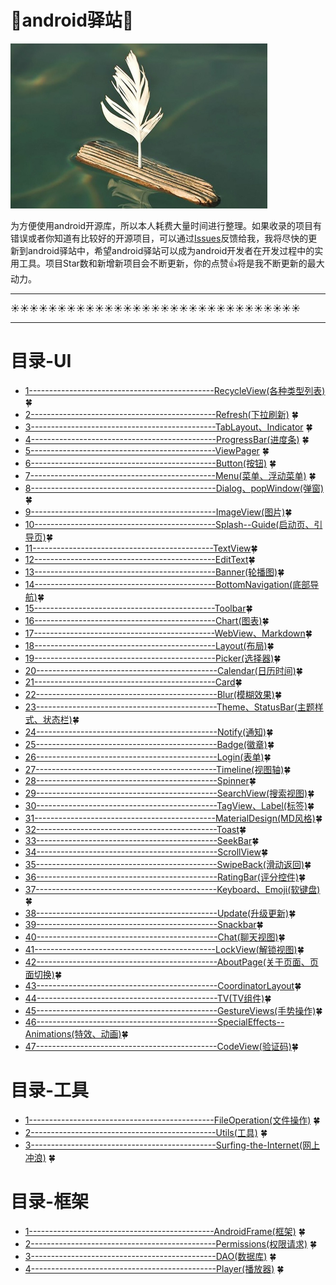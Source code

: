 # :running:android驿站:running:

<img src="https://github.com/enChenging/android_posthouse/blob/master/logo.png" width="411" height="264" />

为方便使用android开源库，所以本人耗费大量时间进行整理。如果收录的项目有错误或者你知道有比较好的开源项目，可以通过[Issues](https://github.com/enChenging/android_posthouse/issues)反馈给我，我将尽快的更新到android驿站中，希望android驿站可以成为android开发者在开发过程中的实用工具。项目Star数和新增新项目会不断更新，你的点赞:+1:将是我不断更新的最大动力。

<HR style="FILTER: progid:DXImageTransform.Microsoft.Shadow(color:#987cb9,direction:145,strength:15)" width="100%" color=#987cb9 SIZE=1>

:sunny::sunny::sunny::sunny::sunny::sunny::sunny::sunny::sunny::sunny::sunny::sunny::sunny::sunny::sunny::sunny::sunny::sunny::sunny::sunny::sunny::sunny::sunny::sunny::sunny::sunny::sunny::sunny::sunny::sunny::sunny:
<HR style="FILTER: progid:DXImageTransform.Microsoft.Shadow(color:#987cb9,direction:145,strength:15)" width="100%" color=#987cb9 SIZE=1>

# 目录-UI
- [1----------------------------------------------RecycleView(各种类型列表)](https://github.com/enChenging/android_posthouse/blob/master/init_md/RecycleView.md) :four_leaf_clover:
- [2----------------------------------------------Refresh(下拉刷新)](https://github.com/enChenging/android_posthouse/blob/master/init_md/Refresh.md) :four_leaf_clover:
- [3----------------------------------------------TabLayout、Indicator](https://github.com/enChenging/android_posthouse/blob/master/init_md/TabLayout.md) :four_leaf_clover:
- [4----------------------------------------------ProgressBar(进度条)](https://github.com/enChenging/android_posthouse/blob/master/init_md/ProgressBar.md) :four_leaf_clover:
- [5----------------------------------------------ViewPager](https://github.com/enChenging/android_posthouse/blob/master/init_md/ViewPager.md) :four_leaf_clover:
- [6----------------------------------------------Button(按钮)](https://github.com/enChenging/android_posthouse/blob/master/init_md/Button.md) :four_leaf_clover:
- [7----------------------------------------------Menu(菜单、浮动菜单)](https://github.com/enChenging/android_posthouse/blob/master/init_md/Menu.md) :four_leaf_clover:
- [8----------------------------------------------Dialog、popWindow(弹窗)](https://github.com/enChenging/android_posthouse/blob/master/init_md/Dialog.md):four_leaf_clover:
- [9----------------------------------------------ImageView(图片)](https://github.com/enChenging/android_posthouse/blob/master/init_md/ImageView.md):four_leaf_clover:
- [10---------------------------------------------Splash--Guide(启动页、引导页)](https://github.com/enChenging/android_posthouse/blob/master/init_md/Splash.md):four_leaf_clover:
- [11---------------------------------------------TextView](https://github.com/enChenging/android_posthouse/blob/master/init_md/TextView.md):four_leaf_clover:
- [12---------------------------------------------EditText](https://github.com/enChenging/android_posthouse/blob/master/init_md/EditText.md):four_leaf_clover:
- [13---------------------------------------------Banner(轮播图)](https://github.com/enChenging/android_posthouse/blob/master/init_md/Banner.md):four_leaf_clover:
- [14---------------------------------------------BottomNavigation(底部导航)](https://github.com/enChenging/android_posthouse/blob/master/init_md/BottomNavigation.md):four_leaf_clover:
- [15---------------------------------------------Toolbar](https://github.com/enChenging/android_posthouse/blob/master/init_md/Toolbar.md):four_leaf_clover:
- [16---------------------------------------------Chart(图表)](https://github.com/enChenging/android_posthouse/blob/master/init_md/Chart.md):four_leaf_clover:
- [17---------------------------------------------WebView、Markdown](https://github.com/enChenging/android_posthouse/blob/master/init_md/WebView.md):four_leaf_clover:
- [18---------------------------------------------Layout(布局)](https://github.com/enChenging/android_posthouse/blob/master/init_md/Layout.md):four_leaf_clover:
- [19---------------------------------------------Picker(选择器)](https://github.com/enChenging/android_posthouse/blob/master/init_md/Picker.md):four_leaf_clover:
- [20---------------------------------------------Calendar(日历时间)](https://github.com/enChenging/android_posthouse/blob/master/init_md/Calendar.md):four_leaf_clover:
- [21---------------------------------------------Card](https://github.com/enChenging/android_posthouse/blob/master/init_md/Card.md):four_leaf_clover:
- [22---------------------------------------------Blur(模糊效果)](https://github.com/enChenging/android_posthouse/blob/master/init_md/Blur.md):four_leaf_clover:
- [23---------------------------------------------Theme、StatusBar(主题样式、状态栏)](https://github.com/enChenging/android_posthouse/blob/master/init_md/Theme.md):four_leaf_clover:
- [24---------------------------------------------Notify(通知)](https://github.com/enChenging/android_posthouse/blob/master/init_md/Notify.md):four_leaf_clover:
- [25---------------------------------------------Badge(徽章)](https://github.com/enChenging/android_posthouse/blob/master/init_md/Badge.md):four_leaf_clover:
- [26---------------------------------------------Login(表单)](https://github.com/enChenging/android_posthouse/blob/master/init_md/Login.md):four_leaf_clover:
- [27---------------------------------------------Timeline(视图轴)](https://github.com/enChenging/android_posthouse/blob/master/init_md/Timeline.md):four_leaf_clover:
- [28---------------------------------------------Spinner](https://github.com/enChenging/android_posthouse/blob/master/init_md/Spinner.md):four_leaf_clover:
- [29---------------------------------------------SearchView(搜索视图)](https://github.com/enChenging/android_posthouse/blob/master/init_md/SearchView.md):four_leaf_clover:
- [30---------------------------------------------TagView、Label(标签)](https://github.com/enChenging/android_posthouse/blob/master/init_md/TagView):four_leaf_clover:
- [31---------------------------------------------MaterialDesign(MD风格)](https://github.com/enChenging/android_posthouse/blob/master/init_md/MaterialDesign.md):four_leaf_clover:
- [32---------------------------------------------Toast](https://github.com/enChenging/android_posthouse/blob/master/init_md/Toast.md):four_leaf_clover:
- [33---------------------------------------------SeekBar](https://github.com/enChenging/android_posthouse/blob/master/init_md/SeekBar.md):four_leaf_clover:
- [34---------------------------------------------ScrollView](https://github.com/enChenging/android_posthouse/blob/master/init_md/ScrollView.md):four_leaf_clover:
- [35---------------------------------------------SwipeBack(滑动返回)](https://github.com/enChenging/android_posthouse/blob/master/init_md/SwipeBack.md):four_leaf_clover:
- [36---------------------------------------------RatingBar(评分控件)](https://github.com/enChenging/android_posthouse/blob/master/init_md/RatingBar.md):four_leaf_clover:
- [37---------------------------------------------Keyboard、Emoji(软键盘)](https://github.com/enChenging/android_posthouse/blob/master/init_md/Keyboard.md):four_leaf_clover:
- [38---------------------------------------------Update(升级更新)](https://github.com/enChenging/android_posthouse/blob/master/init_md/Update.md):four_leaf_clover:
- [39---------------------------------------------Snackbar](https://github.com/enChenging/android_posthouse/blob/master/init_md/Snackbar.md):four_leaf_clover:
- [40---------------------------------------------Chat(聊天视图)](https://github.com/enChenging/android_posthouse/blob/master/init_md/Chat.md):four_leaf_clover:
- [41---------------------------------------------LockView(解锁视图)](https://github.com/enChenging/android_posthouse/blob/master/init_md/LockView.md):four_leaf_clover:
- [42---------------------------------------------AboutPage(关于页面、页面切换)](https://github.com/enChenging/android_posthouse/blob/master/init_md/AboutPage.md):four_leaf_clover:
- [43---------------------------------------------CoordinatorLayout](https://github.com/enChenging/android_posthouse/blob/master/init_md/CoordinatorLayout.md):four_leaf_clover:
- [44---------------------------------------------TV(TV组件)](https://github.com/enChenging/android_posthouse/blob/master/init_md/TV.md):four_leaf_clover:
- [45---------------------------------------------GestureViews(手势操作)](https://github.com/enChenging/android_posthouse/blob/master/init_md/GestureViews.md):four_leaf_clover:
- [46---------------------------------------------SpecialEffects--Animations(特效、动画)](https://github.com/enChenging/android_posthouse/blob/master/init_md/SpecialEffects.md):four_leaf_clover:
- [47---------------------------------------------CodeView(验证码)](https://github.com/enChenging/android_posthouse/blob/master/init_md/CodeView.md):four_leaf_clover:

# 目录-工具
- [1----------------------------------------------FileOperation(文件操作)](https://github.com/enChenging/android_posthouse/blob/master/init_md/FileOperation.md) :four_leaf_clover:
- [2----------------------------------------------Utils(工具)](https://github.com/enChenging/android_posthouse/blob/master/init_md/Utils.md) :four_leaf_clover:
- [3----------------------------------------------Surfing-the-Internet(网上冲浪)](https://github.com/enChenging/android_posthouse/blob/master/init_md/Surfing-the-Internet.md) :four_leaf_clover:

# 目录-框架
- [1----------------------------------------------AndroidFrame(框架)](https://github.com/enChenging/android_posthouse/blob/master/init_md/AndroidFrame.md) :four_leaf_clover:
- [2----------------------------------------------Permissions(权限请求)](https://github.com/enChenging/android_posthouse/blob/master/init_md/Permissions.md) :four_leaf_clover:
- [3----------------------------------------------DAO(数据库)](https://github.com/enChenging/android_posthouse/blob/master/init_md/DAO.md) :four_leaf_clover:
- [4----------------------------------------------Player(播放器)](https://github.com/enChenging/android_posthouse/blob/master/init_md/Player.md) :four_leaf_clover:
